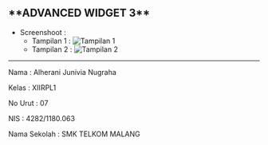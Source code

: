  <h2>**ADVANCED WIDGET 3**</h2>
 
 - Screenshoot :
      - Tampilan 1 : ![Tampilan 1](https://docs.google.com/uc?id=0ByBJzbmrN9ZvVnRaMGdCQUp4WEE)
      - Tampilan 2 : ![Tampilan 2](https://docs.google.com/uc?id=0ByBJzbmrN9ZvYnBvTFRjbVp3SDg)
      
___________________________________________________________________________________________________________________________________________

  Nama : Alherani Junivia Nugraha
 
  Kelas : XIIRPL1
 
  No Urut : 07
 
  NIS : 4282/1180.063
 
  Nama Sekolah : SMK TELKOM MALANG
